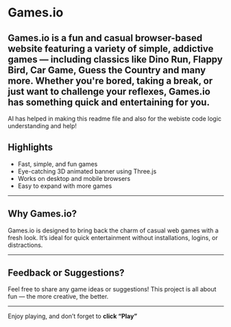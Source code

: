 # Games.io

**Games.io** is a fun and casual browser-based website featuring a variety of simple, addictive games — including classics like **Dino Run**, **Flappy Bird**, **Car Game**, **Guess the Country** and many more. Whether you're bored, taking a break, or just want to challenge your reflexes, Games.io has something quick and entertaining for you.
---
AI has helped in making this readme file and also for the webiste code logic understanding and help!
## Highlights

- Fast, simple, and fun games
- Eye-catching 3D animated banner using Three.js
- Works on desktop and mobile browsers
- Easy to expand with more games

---

## Why Games.io?

Games.io is designed to bring back the charm of casual web games with a fresh look. It’s ideal for quick entertainment without installations, logins, or distractions.

---

## Feedback or Suggestions?

Feel free to share any game ideas or suggestions! This project is all about fun — the more creative, the better.

---

Enjoy playing, and don’t forget to **click “Play”** 

